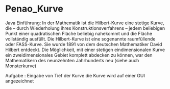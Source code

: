 # Penao_Kurve
 Java
Einführung:
In der Mathematik ist die Hilbert-Kurve eine stetige Kurve, die – durch Wiederholung ihres Konstruktionsverfahrens – jedem 
beliebigen Punkt einer quadratischen Fläche beliebig nahekommt und die Fläche vollständig ausfüllt. Die Hilbert-Kurve ist eine 
sogenannte raumfüllende oder FASS-Kurve. Sie wurde 1891 von dem deutschen Mathematiker David Hilbert entdeckt. Die Möglichkeit,
mit einer stetigen eindimensionalen Kurve ein zweidimensionales Gebiet komplett abdecken zu können, war den Mathematikern 
des neunzehnten Jahrhunderts neu (siehe auch Monsterkurve)

Aufgabe :
   Eingabe von Tief der Kurve
   die Kurve wird auf einer GUI angezeichnet
